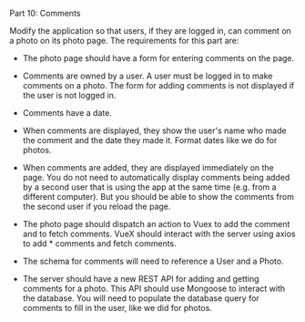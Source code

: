 Part 10: Comments

Modify the application so that users, if they are logged in, can comment on a
photo on its photo page. The requirements for this part are:

- The photo page should have a form for entering comments on the page.

- Comments are owned by a user. A user must be logged in to make comments on a
  photo. The form for adding comments is not displayed if the user is not logged
  in.

- Comments have a date.

- When comments are displayed, they show the user's name who made the comment
  and the date they made it. Format dates like we do for photos.

- When comments are added, they are displayed immediately on the page. You do
  not need to automatically display comments being added by a second user that
  is using the app at the same time (e.g. from a different computer). But you
  should be able to show the comments from the second user if you reload the
  page.

- The photo page should dispatch an action to Vuex to add the comment and to
  fetch comments. VueX should interact with the server using axios to add \*
  comments and fetch comments.

- The schema for comments will need to reference a User and a Photo.

- The server should have a new REST API for adding and getting comments for a
  photo. This API should use Mongoose to interact with the database. You will
  need to populate the database query for comments to fill in the user, like we
  did for photos.
